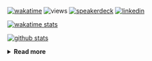[![wakatime](https://wakatime.com/badge/user/ddf27f94-292a-4343-b7eb-1143a4c6cf87.svg)](https://wakatime.com/@ddf27f94-292a-4343-b7eb-1143a4c6cf87)
![views](https://komarev.com/ghpvc/?username=chck&color=blueviolet)
[![speakerdeck](https://img.shields.io/badge/Speaker_Deck-chck-8a2be2?style=flat-square&logo=speaker-deck)](https://speakerdeck.com/chck)
[![linkedin](https://img.shields.io/badge/LinkedIn-chck-8a2be2?style=flat-square&logo=linkedin)](https://www.linkedin.com/in/chck/)

[![wakatime stats](https://github-readme-stats-nine-umber-51.vercel.app/api/wakatime?username=chck&layout=compact&count_private=true&hide_title=true&hide=Other&theme=buefy&langs_count=14)](https://wakatime.com/@chck?rank=me)

[![github stats](https://github-readme-stats-nine-umber-51.vercel.app/api?username=chck&count_private=true&show_icons=true&hide_title=true&theme=buefy)](https://github.com/anuraghazra/github-readme-stats)

<details>
  <summary><b>Read more</b></summary>
  <br>

  <!--START_SECTION:waka-->
**🐱 My GitHub Data** 

> 📦 132.3 kB Used in GitHub's Storage 
 > 
> 🏆 594 Contributions in the Year 2025
 > 
> 💼 Opted to Hire
 > 
> 📜 133 Public Repositories 
 > 
> 🔑 24 Private Repositories 
 > 
**I'm a Night 🦉** 

```text
🌞 Morning                1439 commits        ████░░░░░░░░░░░░░░░░░░░░░   17.95 % 
🌆 Daytime                2388 commits        ███████░░░░░░░░░░░░░░░░░░   29.79 % 
🌃 Evening                2243 commits        ███████░░░░░░░░░░░░░░░░░░   27.98 % 
🌙 Night                  1946 commits        ██████░░░░░░░░░░░░░░░░░░░   24.28 % 
```
📅 **I'm Most Productive on Thursday** 

```text
Monday                   1422 commits        ████░░░░░░░░░░░░░░░░░░░░░   17.74 % 
Tuesday                  1234 commits        ████░░░░░░░░░░░░░░░░░░░░░   15.39 % 
Wednesday                1525 commits        █████░░░░░░░░░░░░░░░░░░░░   19.02 % 
Thursday                 1666 commits        █████░░░░░░░░░░░░░░░░░░░░   20.78 % 
Friday                   959 commits         ███░░░░░░░░░░░░░░░░░░░░░░   11.96 % 
Saturday                 504 commits         ██░░░░░░░░░░░░░░░░░░░░░░░   06.29 % 
Sunday                   706 commits         ██░░░░░░░░░░░░░░░░░░░░░░░   08.81 % 
```


📊 **This Week I Spent My Time On** 

```text
💬 Programming Languages: 
Other                    9 hrs 43 mins       ████████████████████░░░░░   79.15 % 
Markdown                 1 hr 12 mins        ██░░░░░░░░░░░░░░░░░░░░░░░   09.84 % 
TOML                     34 mins             █░░░░░░░░░░░░░░░░░░░░░░░░   04.73 % 
HCL                      23 mins             █░░░░░░░░░░░░░░░░░░░░░░░░   03.14 % 
Terraform                15 mins             █░░░░░░░░░░░░░░░░░░░░░░░░   02.10 % 

🔥 Editors: 
Chrome                   10 hrs 25 mins      █████████████████████░░░░   84.72 % 
Obsidian                 1 hr                ██░░░░░░░░░░░░░░░░░░░░░░░   08.23 % 
Neovim                   28 mins             █░░░░░░░░░░░░░░░░░░░░░░░░   03.93 % 
PyCharm                  13 mins             ░░░░░░░░░░░░░░░░░░░░░░░░░   01.82 % 
Zed                      9 mins              ░░░░░░░░░░░░░░░░░░░░░░░░░   01.31 % 
```

**I Mostly Code in Python** 

```text
Python                   47 repos            ████████░░░░░░░░░░░░░░░░░   33.57 % 
Jupyter Notebook         19 repos            ███░░░░░░░░░░░░░░░░░░░░░░   13.57 % 
Ruby                     11 repos            ██░░░░░░░░░░░░░░░░░░░░░░░   07.86 % 
HCL                      6 repos             █░░░░░░░░░░░░░░░░░░░░░░░░   04.29 % 
TypeScript               6 repos             █░░░░░░░░░░░░░░░░░░░░░░░░   04.29 % 
```



**Timeline**

![Lines of Code chart](https://raw.githubusercontent.com/chck/chck/main/assets/bar_graph.png)


 Last Updated on 2025-07-11 02:28 UTC
<!--END_SECTION:waka-->
</details>

